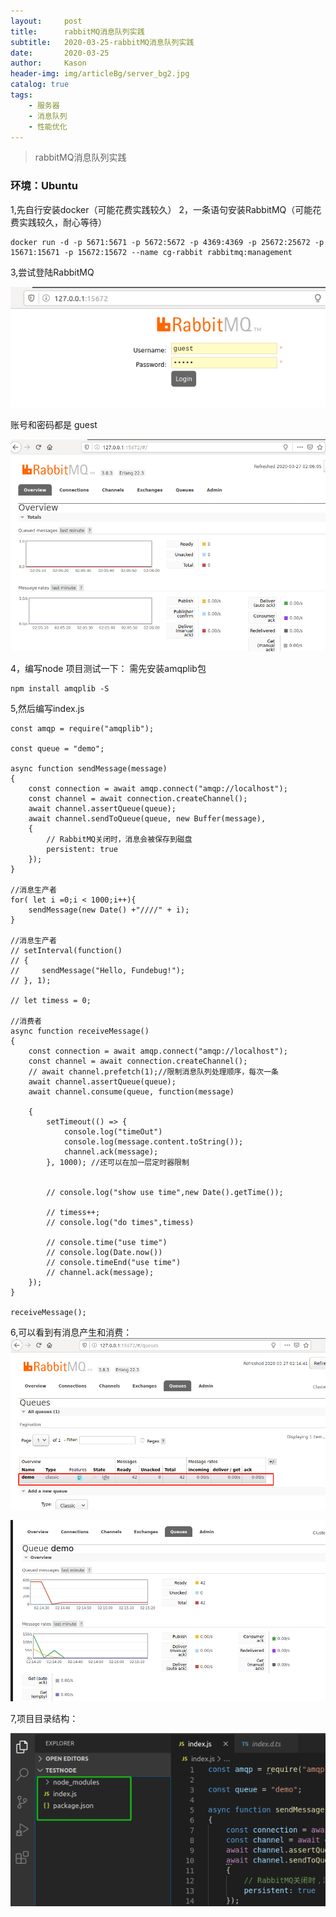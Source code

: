 ```yaml
---
layout:     post
title:      rabbitMQ消息队列实践
subtitle:   2020-03-25-rabbitMQ消息队列实践
date:       2020-03-25
author:     Kason
header-img: img/articleBg/server_bg2.jpg
catalog: true
tags:
    - 服务器
    - 消息队列
    - 性能优化
---
```


>rabbitMQ消息队列实践


### 环境：Ubuntu
1,先自行安装docker（可能花费实践较久）
2，一条语句安装RabbitMQ（可能花费实践较久，耐心等待）
```
docker run -d -p 5671:5671 -p 5672:5672 -p 4369:4369 -p 25672:25672 -p 15671:15671 -p 15672:15672 --name cg-rabbit rabbitmq:management
```

3,尝试登陆RabbitMQ

![一条命令会自动运行RabbitMQ](https://raw.githubusercontent.com/718087538/718087538.github.io/master/img/20200327170516.png)

账号和密码都是 guest

![安装和登陆都成功](https://raw.githubusercontent.com/718087538/718087538.github.io/master/img/20200327170620.png)

4，编写node 项目测试一下：
需先安装amqplib包
```
npm install amqplib -S
```

5,然后编写index.js
```
const amqp = require("amqplib");

const queue = "demo";

async function sendMessage(message)
{
    const connection = await amqp.connect("amqp://localhost");
    const channel = await connection.createChannel();
    await channel.assertQueue(queue);
    await channel.sendToQueue(queue, new Buffer(message),
    {
        // RabbitMQ关闭时，消息会被保存到磁盘
        persistent: true
    });
}

//消息生产者
for( let i =0;i < 1000;i++){
    sendMessage(new Date() +"////" + i);
}

//消息生产者
// setInterval(function()
// {
//     sendMessage("Hello, Fundebug!");
// }, 1);

// let timess = 0;

//消费者
async function receiveMessage()
{
    const connection = await amqp.connect("amqp://localhost");
    const channel = await connection.createChannel();
    // await channel.prefetch(1);//限制消息队列处理顺序，每次一条
    await channel.assertQueue(queue);
    await channel.consume(queue, function(message)
    
    {
        setTimeout(() => {
            console.log("timeOut")
            console.log(message.content.toString());
            channel.ack(message);
        }, 1000); //还可以在加一层定时器限制


        // console.log("show use time",new Date().getTime());

        // timess++;
        // console.log("do times",timess)

        // console.time("use time")
        // console.log(Date.now())
        // console.timeEnd("use time")
        // channel.ack(message);
    });
}

receiveMessage();

```

6,可以看到有消息产生和消费：
![点击项目](https://raw.githubusercontent.com/718087538/718087538.github.io/master/img/20200327171501.png)

![成功产生和消费](https://raw.githubusercontent.com/718087538/718087538.github.io/master/img/20200327171601.png)

7,项目目录结构：

![20200327171730.png](https://raw.githubusercontent.com/718087538/718087538.github.io/master/img/20200327171730.png)